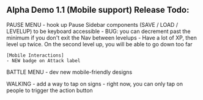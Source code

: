 Alpha Demo 1.1 (Mobile support) Release Todo:
----------------------------------

PAUSE MENU
    - hook up Pause Sidebar components (SAVE / LOAD / LEVELUP) to be keyboard accessible
        - BUG: you can decrement past the minimum if you don't exit the Nav between levelups
        - Have a lot of XP, then level up twice. On the second level up, you will be able to go down too far
        
    [Mobile Interactions]
    - NEW badge on Attack label
        
        
BATTLE MENU
    - dev new mobile-friendly designs

WALKING
    - add a way to tap on signs
        - right now, you can only tap on people to trigger the action button